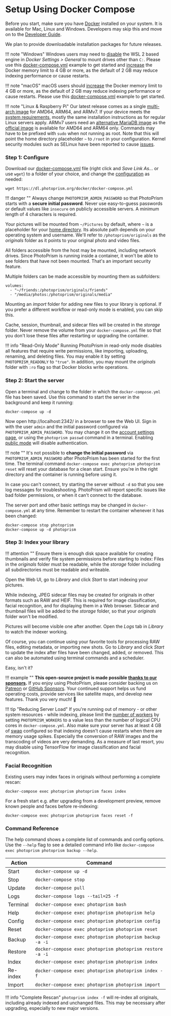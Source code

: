 # Setup Using Docker Compose

Before you start, make sure you have [Docker](https://store.docker.com/search?type=edition&offering=community) installed on your system. 
It is available for Mac, Linux and Windows.
Developers may skip this and move on to the [Developer Guide](../developer-guide/index.md).

We plan to provide downloadable installation packages for future releases.

!!! note "Windows"
    Windows users may need to [disable](img/docker-disable-wsl2.jpg) the WSL 2 based engine in *Docker Settings > General*
    to mount drives other than `C:`. Please use this [docker-compose.yml](https://dl.photoprism.org/docker/windows/docker-compose.yml)
    example to get started and [increase](img/docker-resources-advanced.jpg) the Docker memory limit 
    to 4 GB or more, as the default of 2 GB may reduce indexing performance or cause restarts.

!!! note "macOS"
    macOS users should [increase](img/docker-resources-advanced.jpg) the Docker memory limit to 4 GB or more,
    as the default of 2 GB may reduce indexing performance or cause restarts.
    Please use this [docker-compose.yml](https://dl.photoprism.org/docker/macos/docker-compose.yml)
    example to get started.

!!! note "Linux & Raspberry Pi"
    Our latest release comes as a single [multi-arch image](https://hub.docker.com/r/photoprism/photoprism)
    for AMD64, ARM64, and ARMv7. If your device meets the [system requirements](raspberry-pi.md),
    mostly the same installation instructions as for regular Linux servers apply. 
    ARMv7 users need an [alternative MariaDB image](https://hub.docker.com/r/linuxserver/mariadb) 
    as the [official image](https://hub.docker.com/_/mariadb) is available for AMD64 and ARM64 only.
    Commands may have to be prefixed with `sudo` when not running as root.
    Note that this will point the home directory placeholder `~` to `/root` in your configuration.
    Kernel security modules such as SELinux have been reported to cause 
    [issues](https://docs.photoprism.org/getting-started/faq/#why-is-photoprism-getting-stuck-in-a-restart-loop).

### Step 1: Configure ###

Download our [docker-compose.yml](https://dl.photoprism.org/docker/docker-compose.yml) file
(right click and *Save Link As...* or use `wget`) to a folder of your choice,
and change the [configuration](config-options.md) as needed:

```
wget https://dl.photoprism.org/docker/docker-compose.yml
```

!!! danger ""
    Always change `PHOTOPRISM_ADMIN_PASSWORD` so that PhotoPrism starts with a **secure initial password**.
    Never use easy-to-guess passwords or default values like `insecure` on publicly accessible servers.
    A minimum length of 4 characters is required.
	
Your pictures will be mounted from `~/Pictures` by default, where `~` is a placeholder 
for your [home directory](https://en.wikipedia.org/wiki/Home_directory). Its absolute path depends on your
operating system and username.
We'll refer to `/photoprism/originals` as the *originals* folder as it points to your original photo and video files.

All folders accessible from the host may be mounted, including network drives.
Since PhotoPrism is running inside a container, it won't be able to see folders that have not been mounted.
That's an important security feature.

Multiple folders can be made accessible by mounting them as subfolders:

```
volumes:
  - "~/friends:/photoprism/originals/friends"
  - "/media/photos:/photoprism/originals/media"
```

Mounting an *import* folder for adding new files to your library is optional. If you prefer a different workflow 
or read-only mode is enabled, you can skip this.

Cache, session, thumbnail, and sidecar files will be created in the *storage* folder. Never remove the volume from
your `docker-compose.yml` file so that you don't lose these files after restarting or upgrading the container.

!!! info "Read-Only Mode"
    Running PhotoPrism in read-only mode disables all features that require write permissions,
    like importing, uploading, renaming, and deleting files.
    You may enable it by setting `PHOTOPRISM_READONLY` to `"true"`.
    In addition, you may mount the *originals* folder with `:ro` flag so that Docker 
    blocks write operations.

### Step 2: Start the server ###

Open a terminal and change to the folder in which the `docker-compose.yml` file has been saved.
Use this command to start the server in the background and keep it running:

```
docker-compose up -d
```
 
Now open http://localhost:2342/ in a browser to see the Web UI.
Sign in with the user `admin` and the initial password configured via `PHOTOPRISM_ADMIN_PASSWORD`.
You may change it on the [account settings page](../user-guide/settings/account.md), 
or using the `photoprism passwd` command in a terminal.
Enabling [public mode](config-options.md) will disable authentication.

!!! note ""
    It's not possible to **change the initial password** via `PHOTOPRISM_ADMIN_PASSWORD` after PhotoPrism 
    has been started for the first time. The terminal command `docker-compose exec photoprism photoprism reset`
    will reset your database for a clean start. Ensure you're in the right directory and the container is running 
    before using it.

In case you can't connect, try starting the server without `-d` so that you see log messages for troubleshooting.
PhotoPrism will report specific issues like bad folder permissions, or when it can't connect to the database.

The server port and other basic settings may be changed in `docker-compose.yml` at any time.
Remember to restart the container whenever it has been changed:

```
docker-compose stop photoprism
docker-compose up -d photoprism
```

### Step 3: Index your library ###

!!! attention ""
    Ensure there is enough disk space available for creating thumbnails and verify file system permissions
    before starting to index: Files in the *originals* folder must be readable, while the *storage* folder
    including all subdirectories must be readable and writeable.

Open the Web UI, go to *Library* and click *Start* to start indexing your pictures.

While indexing, JPEG sidecar files may be created for originals in other formats such as RAW and HEIF. 
This is required for image classification, facial recognition, and for displaying them in a Web browser. 
Sidecar and thumbnail files will be added to the *storage* folder, so that your *originals* folder won't be modified.

Pictures will become visible one after another. Open the *Logs* tab in *Library* 
to watch the indexer working.

Of course, you can continue using your favorite tools for processing RAW files, editing metadata, 
or importing new shots. Go to *Library* and click *Start* to update the index after files have been 
changed, added, or removed. This can also be automated using terminal commands and a scheduler.

Easy, isn't it?

!!! example ""
    **This open-source project is made possible [thanks to our sponsors](https://github.com/photoprism/photoprism/blob/develop/SPONSORS.md).**
    If you enjoy using PhotoPrism, please consider backing us on [Patreon](https://www.patreon.com/photoprism)
    or [GitHub Sponsors](https://github.com/sponsors/photoprism).
    Your continued support helps us fund operating costs, provide services like satellite maps,
    and develop new features. Thank you very much! 💜

!!! tip "Reducing Server Load"
    If you're running out of memory - or other system resources - while indexing, please limit the 
    [number of workers](https://docs.photoprism.org/getting-started/config-options/) by setting
    `PHOTOPRISM_WORKERS` to a value less than the number of logical CPU cores in `docker-compose.yml`.
    Also make sure your server has at least 4 GB of [swap](https://opensource.com/article/18/9/swap-space-linux-systems) 
    configured so that indexing doesn't cause restarts when there are memory usage spikes.
    Especially the conversion of RAW images and the transcoding of videos are very demanding.
    As a measure of last resort, you may disable using TensorFlow for image classification and facial recognition.

### Facial Recognition ###

Existing users may index faces in originals without performing a complete rescan:

```
docker-compose exec photoprism photoprism faces index
```

For a fresh start e.g. after upgrading from a development preview, remove
known people and faces before re-indexing:

```
docker-compose exec photoprism photoprism faces reset -f
```

### Command Reference ###

The help command shows a complete list of commands and config options.
Use the `--help` flag to see a detailed command info 
like `docker-compose exec photoprism photoprism backup --help`.

| Action   | Command                                                   |
|----------|-----------------------------------------------------------|
| Start    | `docker-compose up -d`                                    |
| Stop     | `docker-compose stop`                                     |
| Update   | `docker-compose pull`                                     |
| Logs     | `docker-compose logs --tail=25 -f`                        |
| Terminal | `docker-compose exec photoprism bash`                     |
| Help     | `docker-compose exec photoprism photoprism help`          |                
| Config   | `docker-compose exec photoprism photoprism config`        |
| Reset    | `docker-compose exec photoprism photoprism reset`         |                   
| Backup   | `docker-compose exec photoprism photoprism backup -a -i`  |                      
| Restore  | `docker-compose exec photoprism photoprism restore -a -i` |                   
| Index    | `docker-compose exec photoprism photoprism index`         |                  
| Re-index | `docker-compose exec photoprism photoprism index -f`      |                   
| Import   | `docker-compose exec photoprism photoprism import`        |                  

!!! info "Complete Rescan"
    `photoprism index -f` will re-index all originals, including already indexed and unchanged files. This may be
    necessary after upgrading, especially to new major versions.
